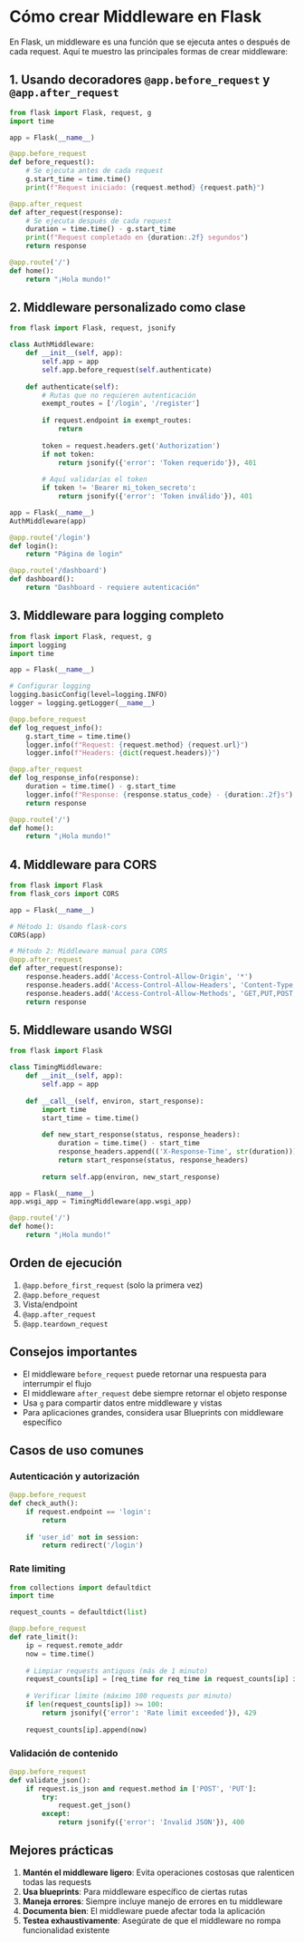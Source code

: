 # Cómo crear Middleware en Flask

En Flask, un middleware es una función que se ejecuta antes o después de cada request. Aquí te muestro las principales formas de crear middleware:

## 1. Usando decoradores `@app.before_request` y `@app.after_request`

```python
from flask import Flask, request, g
import time

app = Flask(__name__)

@app.before_request
def before_request():
    # Se ejecuta antes de cada request
    g.start_time = time.time()
    print(f"Request iniciado: {request.method} {request.path}")

@app.after_request
def after_request(response):
    # Se ejecuta después de cada request
    duration = time.time() - g.start_time
    print(f"Request completado en {duration:.2f} segundos")
    return response

@app.route('/')
def home():
    return "¡Hola mundo!"
```

## 2. Middleware personalizado como clase

```python
from flask import Flask, request, jsonify

class AuthMiddleware:
    def __init__(self, app):
        self.app = app
        self.app.before_request(self.authenticate)
    
    def authenticate(self):
        # Rutas que no requieren autenticación
        exempt_routes = ['/login', '/register']
        
        if request.endpoint in exempt_routes:
            return
        
        token = request.headers.get('Authorization')
        if not token:
            return jsonify({'error': 'Token requerido'}), 401
        
        # Aquí validarías el token
        if token != 'Bearer mi_token_secreto':
            return jsonify({'error': 'Token inválido'}), 401

app = Flask(__name__)
AuthMiddleware(app)

@app.route('/login')
def login():
    return "Página de login"

@app.route('/dashboard')
def dashboard():
    return "Dashboard - requiere autenticación"
```

## 3. Middleware para logging completo

```python
from flask import Flask, request, g
import logging
import time

app = Flask(__name__)

# Configurar logging
logging.basicConfig(level=logging.INFO)
logger = logging.getLogger(__name__)

@app.before_request
def log_request_info():
    g.start_time = time.time()
    logger.info(f"Request: {request.method} {request.url}")
    logger.info(f"Headers: {dict(request.headers)}")

@app.after_request
def log_response_info(response):
    duration = time.time() - g.start_time
    logger.info(f"Response: {response.status_code} - {duration:.2f}s")
    return response

@app.route('/')
def home():
    return "¡Hola mundo!"
```

## 4. Middleware para CORS

```python
from flask import Flask
from flask_cors import CORS

app = Flask(__name__)

# Método 1: Usando flask-cors
CORS(app)

# Método 2: Middleware manual para CORS
@app.after_request
def after_request(response):
    response.headers.add('Access-Control-Allow-Origin', '*')
    response.headers.add('Access-Control-Allow-Headers', 'Content-Type,Authorization')
    response.headers.add('Access-Control-Allow-Methods', 'GET,PUT,POST,DELETE,OPTIONS')
    return response
```

## 5. Middleware usando WSGI

```python
from flask import Flask

class TimingMiddleware:
    def __init__(self, app):
        self.app = app
    
    def __call__(self, environ, start_response):
        import time
        start_time = time.time()
        
        def new_start_response(status, response_headers):
            duration = time.time() - start_time
            response_headers.append(('X-Response-Time', str(duration)))
            return start_response(status, response_headers)
        
        return self.app(environ, new_start_response)

app = Flask(__name__)
app.wsgi_app = TimingMiddleware(app.wsgi_app)

@app.route('/')
def home():
    return "¡Hola mundo!"
```

## Orden de ejecución

1. `@app.before_first_request` (solo la primera vez)
2. `@app.before_request`
3. Vista/endpoint
4. `@app.after_request`
5. `@app.teardown_request`

## Consejos importantes

- El middleware `before_request` puede retornar una respuesta para interrumpir el flujo
- El middleware `after_request` debe siempre retornar el objeto response
- Usa `g` para compartir datos entre middleware y vistas
- Para aplicaciones grandes, considera usar Blueprints con middleware específico

## Casos de uso comunes

### Autenticación y autorización
```python
@app.before_request
def check_auth():
    if request.endpoint == 'login':
        return
    
    if 'user_id' not in session:
        return redirect('/login')
```

### Rate limiting
```python
from collections import defaultdict
import time

request_counts = defaultdict(list)

@app.before_request
def rate_limit():
    ip = request.remote_addr
    now = time.time()
    
    # Limpiar requests antiguos (más de 1 minuto)
    request_counts[ip] = [req_time for req_time in request_counts[ip] if now - req_time < 60]
    
    # Verificar límite (máximo 100 requests por minuto)
    if len(request_counts[ip]) >= 100:
        return jsonify({'error': 'Rate limit exceeded'}), 429
    
    request_counts[ip].append(now)
```

### Validación de contenido
```python
@app.before_request
def validate_json():
    if request.is_json and request.method in ['POST', 'PUT']:
        try:
            request.get_json()
        except:
            return jsonify({'error': 'Invalid JSON'}), 400
```

## Mejores prácticas

1. **Mantén el middleware ligero**: Evita operaciones costosas que ralenticen todas las requests
2. **Usa blueprints**: Para middleware específico de ciertas rutas
3. **Maneja errores**: Siempre incluye manejo de errores en tu middleware
4. **Documenta bien**: El middleware puede afectar toda la aplicación
5. **Testea exhaustivamente**: Asegúrate de que el middleware no rompa funcionalidad existente
